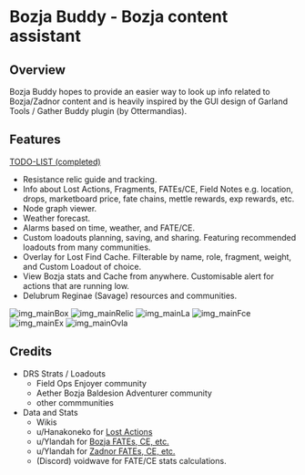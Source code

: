 # Bozja Buddy - Bozja content assistant

## Overview
Bozja Buddy hopes to provide an easier way to look up info related to Bozja/Zadnor content and is heavily inspired by the GUI design of Garland Tools / Gather Buddy plugin (by Ottermandias).

## Features
[TODO-LIST (completed)](https://trello.com/b/wY608LPr/thebozjantoolbox)
- Resistance relic guide and tracking.
- Info about Lost Actions, Fragments, FATEs/CE, Field Notes e.g. location, drops, marketboard price, fate chains, mettle rewards, exp rewards, etc.
- Node graph viewer.
- Weather forecast.
- Alarms based on time, weather, and FATE/CE.
- Custom loadouts planning, saving, and sharing. Featuring recommended loadouts from many communities.
- Overlay for Lost Find Cache. Filterable by name, role, fragment, weight, and Custom Loadout of choice.
- View Bozja stats and Cache from anywhere. Customisable alert for actions that are running low.
- Delubrum Reginae (Savage) resources and communities.

![img_mainBox](https://imgur.com/luNErvH.png)
![img_mainRelic](https://imgur.com/aezR9vw.png)
![img_mainLa](https://imgur.com/sTQzZwn.png)
![img_mainFce](https://imgur.com/4THCBdi.png)
![img_mainEx](https://imgur.com/mzsEWok.png)
![img_mainOvla](https://imgur.com/Ks8nu5b.png)

## Credits
- DRS Strats / Loadouts
  + Field Ops Enjoyer community
  + Aether Bozja Baldesion Adventurer community
  + other commmunities
- Data and Stats
  + Wikis
  + u/Hanakoneko for [Lost Actions](https://docs.google.com/spreadsheets/d/1EsedZ_sgCll3oXTs_sqKzol2mT-p5jg3qAmvz7LtXbs)
  + u/Ylandah for [Bozja FATEs, CE, etc.](https://docs.google.com/document/d/1zl-Z99fF1x8uhZwk9ewW4Q5UcR2dLLS_zzxQSRFWQNM)
  + u/Ylandah for [Zadnor FATEs, CE, etc.](https://docs.google.com/document/d/1x6Yf8ewBXAPt0nMXt0gFPVjaby_KrTx-W4Zjal-I_Yg)
  + (Discord) voidwave for FATE/CE stats calculations.
